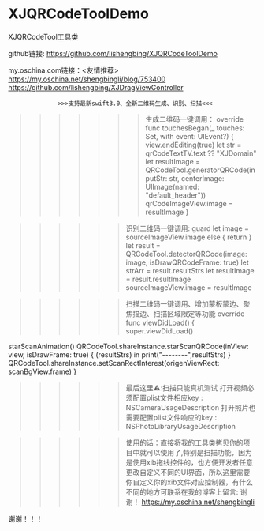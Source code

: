 # XJQRCodeToolDemo
XJQRCodeTool工具类


github链接:
https://github.com/lishengbing/XJQRCodeToolDemo

my.oschina.com链接：<友情推荐>
https://my.oschina.net/shengbingli/blog/753400
https://github.com/lishengbing/XJDragViewController



                  >>>支持最新swift3.0、全新二维码生成、识别、扫描<<<

>>>>>>>生成二维码一键调用：
override func touchesBegan(_ touches: Set<UITouch>, with event: UIEvent?) {
view.endEditing(true)
let str = qrCodeTextTV.text ?? "XJDomain"
let resultImage =  QRCodeTool.generatorQRCode(inputStr: str, centerImage: UIImage(named: "default_header"))
qrCodeImageView.image = resultImage
}


>>>>>>识别二维码一键调用:
guard let image = sourceImageView.image else { return }
let result = QRCodeTool.detectorQRCode(image: image, isDrawQRCodeFrame: true)
let strArr = result.resultStrs
let resultImage = result.resultImage
sourceImageView.image = resultImage



>>>>>>扫描二维码一键调用、增加蒙板蒙边、聚焦描边、扫描区域限定等功能
override func viewDidLoad() {
super.viewDidLoad()

starScanAnimation()
QRCodeTool.shareInstance.starScanQRCode(inView: view, isDrawFrame: true) { (resultStrs) in
print("--------",resultStrs)
}
QRCodeTool.shareInstance.setScanRectInterest(origenViewRect: scanBgView.frame)
}



>>>>>>最后这里⚠️:扫描只能真机测试
打开视频必须配置plist文件相应key : NSCameraUsageDescription
打开照片也需要配置plist文件响应的key : NSPhotoLibraryUsageDescription

>>>>>>使用的话：直接将我的工具类拷贝你的项目中就可以使用了,特别是扫描功能，因为是使用xib拖线控件的，也方便开发者任意更改自定义不同的UI界面，所以这里需要你自定义你的xib文件对应控制器，有什么不同的地方可联系在我的博客上留言: 谢谢！
https://my.oschina.net/shengbingli


谢谢！！！

